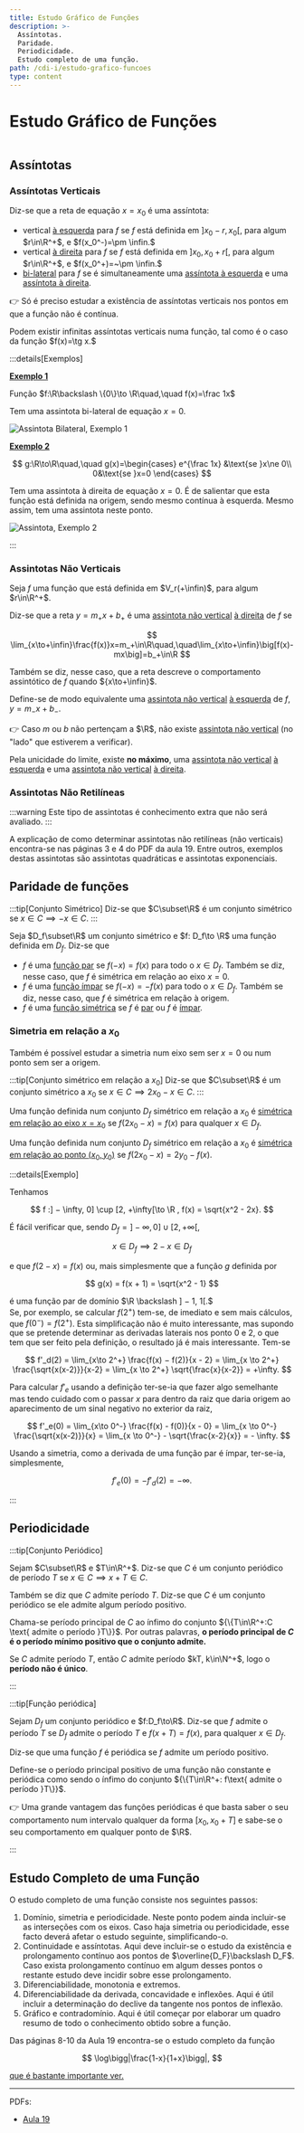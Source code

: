 ```yaml
---
title: Estudo Gráfico de Funções
description: >-
  Assíntotas.
  Paridade.
  Periodicidade.
  Estudo completo de uma função.
path: /cdi-i/estudo-grafico-funcoes
type: content
---
```


# Estudo Gráfico de Funções

```toc

```

## Assíntotas

### Assíntotas Verticais

Diz-se que a reta de equação $x=x_0$ é uma assíntota:

- vertical [à esquerda](color:orange) para $f$ se $f$ está definida em $]x_0 − r, x_0[$, para algum $r\in\R^+$, e $f(x_0^-)=\pm \infin.$
- vertical [à direita](color:orange) para $f$ se $f$ está definida em $]x_0, x_0+r[$, para algum $r\in\R^+$, e $f(x_0^+)=~\pm \infin.$
- [bi-lateral](color:green) para $f$ se é simultaneamente uma [assíntota à esquerda](color:orange) e uma [assíntota à direita](color:orange).

👉 Só é preciso estudar a existência de assíntotas verticais nos pontos em que a função não é contínua.

Podem existir infinitas assíntotas verticais numa função, tal como é o caso da função $f(x)=\tg x.$

:::details[Exemplos]

[**Exemplo 1**](color:orange)

Função $f:\R\backslash \{0\}\to \R\quad,\quad f(x)=\frac 1x$

Tem uma assintota bi-lateral de equação $x=0$.

![Assintota Bilateral, Exemplo 1](./assets/0011-ex1-bilateral.png)

[**Exemplo 2**](color:orange)

$$
g:\R\to\R\quad,\quad g(x)=\begin{cases}
e^{\frac 1x} &\text{se }x\ne 0\\
0&\text{se }x=0
\end{cases}
$$

Tem uma assintota à direita de equação $x=0$. É de salientar que esta função está definida na origem, sendo mesmo contínua à esquerda. Mesmo assim, tem uma assintota neste ponto.

![Assintota, Exemplo 2](./assets/0011-ex2-assintota.png)

:::

### Assintotas Não Verticais

Seja $f$ uma função que está definida em $V_r(+\infin)$, para algum $r\in\R^+$.

Diz-se que a reta ${y=m_+x+b_+}$ é uma [assintota não vertical](color:orange) [à direita](color:yellow) de $f$ se

$$
\lim_{x\to+\infin}\frac{f(x)}x=m_+\in\R\quad,\quad\lim_{x\to+\infin}\big[f(x)-mx\big]=b_+\in\R
$$

Também se diz, nesse caso, que a reta descreve o comportamento assintótico de $f$ quando ${x\to+\infin}$.

Define-se de modo equivalente uma [assintota não vertical](color:orange) [à esquerda](color:green) de $f$, ${y=m_{-}x+b_{-}}$.

👉 Caso $m$ ou $b$ não pertençam a $\R$, não existe [assintota não vertical](color:orange) (no "lado" que estiverem a verificar).

Pela unicidade do limite, existe **no máximo**, uma [assintota não vertical](color:orange) [à esquerda](color:green) e uma [assintota não vertical](color:orange) [à direita](color:yellow).

### Assintotas Não Retilíneas

:::warning
Este tipo de assintotas é conhecimento extra que não será avaliado.
:::

A explicação de como determinar assintotas não retilíneas (não verticais) encontra-se nas páginas 3 e 4 do PDF da aula 19. Entre outros, exemplos destas assintotas são assintotas quadráticas e assintotas exponenciais.

## Paridade de funções

:::tip[Conjunto Simétrico]
Diz-se que $C\subset\R$ é um conjunto simétrico se ${x\in C \implies -x\in C}$.
:::

Seja $D_f\subset\R$ um conjunto simétrico e $f: D_f\to \R$ uma função definida em $D_f$. Diz-se que

- $f$ é uma [função par](color:orange) se $f(-x)=f(x)$ para todo o $x\in D_f$. Também se diz, nesse caso, que $f$ é simétrica em relação ao eixo $x=0$.
- $f$ é uma [função ímpar](color:yellow) se $f(-x)=-f(x)$ para todo o $x\in D_f$. Também se diz, nesse caso, que $f$ é simétrica em relação à origem.
- $f$ é uma [função simétrica](color:green) se $f$ é [par](color:orange) ou $f$ é [ímpar](color:yellow).

### Simetria em relação a $x_0$

Também é possível estudar a simetria num eixo sem ser $x=0$ ou num ponto sem ser a origem.

:::tip[Conjunto simétrico em relação a $x_0$]
Diz-se que $C\subset\R$ é um conjunto simétrico a $x_0$ se $x\in C \implies 2x_0-x\in C$.
:::

Uma função definida num conjunto $D_f$ simétrico em relação a $x_0$ é [simétrica em relação ao eixo $x=x_0$](color:orange) se $f(2x_0-x)=f(x)$ para qualquer $x\in D_f$.

Uma função definida num conjunto $D_f$ simétrico em relação a $x_0$ é [simétrica em relação ao ponto $(x_0,y_0)$](color:orange) se $f(2x_0-x)=2y_0-f(x)$.

:::details[Exemplo]

Tenhamos

$$
f :] − \infty, 0] \cup [2, +\infty[\to \R , f(x) = \sqrt{x^2 - 2x}.
$$

É fácil verificar que, sendo $D_f =] − \infty, 0] \cup [2, +\infty[$,

$$
x \in D_f \implies 2 − x \in D_f
$$

e que $f(2 − x) = f(x)$ ou, mais simplesmente que a função $g$ definida por

$$
g(x) = f(x + 1) = \sqrt{x^2 - 1}
$$

é uma função par de domínio $\R \backslash ] − 1, 1[.$  
Se, por exemplo, se calcular $f(2^+)$ tem-se, de imediato e sem mais cálculos, que $f(0^−) = f(2^+)$. Esta simplificação não é muito interessante, mas supondo que se pretende determinar as derivadas laterais nos ponto 0 e 2, o que tem que ser feito pela definição, o resultado já é mais interessante. Tem-se

$$
f'_d(2) = \lim_{x\to 2^+} \frac{f(x) − f(2)}{x - 2} = \lim_{x \to 2^+} \frac{\sqrt{x(x-2)}}{x-2} = \lim_{x \to 2^+} \sqrt{\frac{x}{x-2}} = +\infty.
$$

Para calcular $f'_e$ usando a definição ter-se-ia que fazer algo semelhante mas tendo cuidado com o passar $x$ para dentro da raiz que daria origem ao aparecimento de um sinal negativo no exterior da raiz,

$$
f'_e(0) = \lim_{x\to 0^-} \frac{f(x) - f(0)}{x - 0} = \lim_{x \to 0^-} \frac{\sqrt{x(x-2)}}{x} = \lim_{x \to 0^-} - \sqrt{\frac{x-2}{x}} = - \infty.
$$

Usando a simetria, como a derivada de uma função par é ímpar, ter-se-ia,
simplesmente,

$$
f'_e(0) = −f'_d(2) = −\infty.
$$

:::

## Periodicidade

:::tip[Conjunto Periódico]

Sejam $C\subset\R$ e $T\in\R^+$. Diz-se que $C$ é um conjunto periódico de período $T$ se ${x\in C\implies x+T\in C}$.

Também se diz que $C$ admite período $T$. Diz-se que $C$ é um conjunto periódico se ele admite algum período positivo.

Chama-se período principal de $C$ ao ínfimo do conjunto ${\{T\in\R^+:C \text{ admite o período }T\}}$. Por outras palavras, **o período principal de $C$ é o período mínimo positivo que o conjunto admite.**

Se $C$ admite período $T$, então $C$ admite período $kT, k\in\N^+$, logo o **período não é único**.

:::

:::tip[Função periódica]

Sejam $D_f$ um conjunto periódico e $f:D_f\to\R$. Diz-se que $f$ admite o período $T$ se $D_f$ admite o período $T$ e $f(x+T)=f(x)$, para qualquer $x\in D_f$.

Diz-se que uma função $f$ é periódica se $f$ admite um período positivo.

Define-se o período principal positivo de uma função não constante e periódica como sendo o ínfimo do conjunto ${\{T\in\R^+: f\text{ admite o período }T\}}$.

👉 Uma grande vantagem das funções periódicas é que basta saber o seu comportamento num intervalo qualquer da forma $[x_0,x_0+T]$ e sabe-se o seu comportamento em qualquer ponto de $\R$.

:::

## Estudo Completo de uma Função

O estudo completo de uma função consiste nos seguintes passos:

1. Domínio, simetria e periodicidade. Neste ponto podem ainda incluir-se as interseções com os eixos. Caso haja simetria ou periodicidade, esse facto deverá afetar o estudo seguinte, simplificando-o.
2. Continuidade e assíntotas. Aqui deve incluir-se o estudo da existência e prolongamento contínuo aos pontos de $\overline{D_F}\backslash D_F$. Caso exista prolongamento contínuo em algum desses pontos o restante estudo deve incidir sobre esse prolongamento.
3. Diferenciabilidade, monotonia e extremos.
4. Diferenciabilidade da derivada, concavidade e inflexões. Aqui é útil incluir a determinação do declive da tangente nos pontos de inflexão.
5. Gráfico e contradomínio. Aqui é útil começar por elaborar um quadro resumo de todo
   o conhecimento obtido sobre a função.

Das páginas 8-10 da Aula 19 encontra-se o estudo completo da função

$$
\log\bigg|\frac{1-x}{1+x}\bigg|,
$$

[que é bastante importante ver.](color:orange)

---

PDFs:

- [Aula 19](https://drive.google.com/file/d/12HKX5sQFxU4-WclJRzI9b02uSc6xu4xZ/view?usp=sharing)
